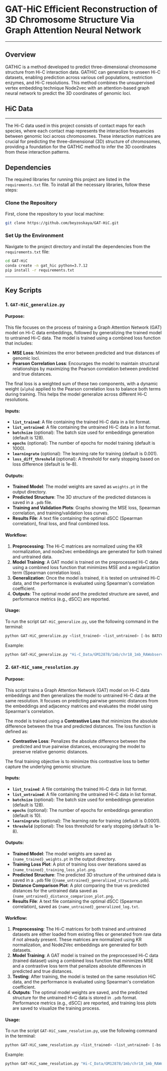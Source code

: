 # GAT-HiC Efficient Reconstruction of 3D Chromosome Structure Via Graph Attention Neural Network
------------------------------------------------------------------------------------------------------------------------------------
## Overview
GATHiC is a method developed to predict three-dimensional chromosome structure from Hi-C interaction data. GATHiC can generalize to unseen Hi-C datasets, enabling prediction across various cell populations, restriction enzymes, and Hi-C resolutions. This method combines the unsupervised vertex embedding technique Node2vec with an attention-based graph neural network to predict the 3D coordinates of genomic loci.

## HiC Data
------------------------------------------------------------------------------------------------------------------------------------
The Hi-C data used in this project consists of contact maps for each species, where each contact map represents the interaction frequencies between genomic loci across chromosomes. These interaction matrices are crucial for predicting the three-dimensional (3D) structure of chromosomes, providing a foundation for the GATHiC method to infer the 3D coordinates from these interaction patterns.

## Dependencies
The required libraries for running this project are listed in the `requirements.txt` file. To install all the necessary libraries, follow these steps:

### Clone the Repository
First, clone the repository to your local machine:

```bash
git clone https://github.com/beyzoskaya/GAT-HiC.git
```
### Set Up the Environment
Navigate to the project directory and install the dependencies from the `requirements.txt` file:
```bash
cd GAT-HiC
conda create -n gat_hic python=3.7.12 
pip install -r requirements.txt
```

----------------------------------------------------------------------------------------------------------------------------------	
## Key Scripts 

### 1. `GAT-HiC_generalize.py`

#### Purpose:
This file focuses on the process of training a Graph Attention Network (GAT) model on Hi-C data embeddings, followed by generalizing the trained model to untrained Hi-C data. The model is trained using a combined loss function that includes:

- **MSE Loss**: Minimizes the error between predicted and true distances of genomic loci.
- **Pearson Correlation Loss**: Encourages the model to maintain structural relationships by maximizing the Pearson correlation between predicted and true distances.

The final loss is a weighted sum of these two components, with a dynamic weight (`alpha`) applied to the Pearson correlation loss to balance both terms during training. This helps the model generalize across different Hi-C resolutions.

#### Inputs:
- **`list_trained`**: A file containing the trained Hi-C data in a list format.
- **`list_untrained`**: A file containing the untrained Hi-C data in a list format.
- **`batchsize`** (optional): The batch size used for embeddings generation (default is 128).
- **`epochs`** (optional): The number of epochs for model training (default is 1000).
- **`learningrate`** (optional): The learning rate for training (default is 0.001).
- **`loss_diff_threshold`** (optional): A threshold for early stopping based on loss difference (default is 1e-8).
  
#### Outputs:
- **Trained Model**: The model weights are saved as `weights.pt` in the output directory.
- **Predicted Structure**: The 3D structure of the predicted distances is saved in a `.pdb` file.
- **Training and Validation Plots**: Graphs showing the MSE loss, Spearman correlation, and training/validation loss curves.
- **Results File**: A text file containing the optimal dSCC (Spearman correlation), final loss, and final combined loss.

#### Workflow:
1. **Preprocessing**: The Hi-C matrices are normalized using the KR normalization, and node2vec embeddings are generated for both trained and untrained data.
2. **Model Training**: A GAT model is trained on the preprocessed Hi-C data using a combined loss function that minimizes MSE and a regularization term (Spearman correlation loss).
3. **Generalization**: Once the model is trained, it is tested on untrained Hi-C data, and the performance is evaluated using Spearman's correlation coefficient.
4. **Outputs**: The optimal model and the predicted structure are saved, and performance metrics (e.g., dSCC) are reported.

#### Usage:
To run the script `GAT-HiC_generalize.py`, use the following command in the terminal:

```bash
python GAT-HiC_generalize.py <list_trained> <list_untrained> [-bs BATCHSIZE] [-ep EPOCHS] [-lr LEARNINGRATE] [-loss_diff_threshold LOSS_DIFF_THRESHOLD]
```

Example:
```bash
python GAT-HiC_generalize.py "Hi-C_Data/GM12878/1mb/chr18_1mb_RAWobserved.txt" "Hi-C_dataset/GM12878/500kb/chr18_500kb.RAWobserved.txt"
```

### 2. `GAT-HiC_same_resolution.py`

#### Purpose:
This script trains a Graph Attention Network (GAT) model on Hi-C data embeddings and then generalizes the model to untrained Hi-C data at the same resolution. It focuses on predicting pairwise genomic distances from the embeddings and adjacency matrices and evaluates the model using Spearman's correlation.

The model is trained using a **Contrastive Loss** that minimizes the absolute difference between the true and predicted distances. The loss function is defined as:

- **Contrastive Loss**: Penalizes the absolute difference between the predicted and true pairwise distances, encouraging the model to preserve relative genomic distances.

The final training objective is to minimize this contrastive loss to better capture the underlying genomic structure.

#### Inputs:
- **`list_trained`**: A file containing the trained Hi-C data in list format.
- **`list_untrained`**: A file containing the untrained Hi-C data in list format.
- **`batchsize`** (optional): The batch size used for embeddings generation (default is 128).
- **`epochs`** (optional): The number of epochs for embeddings generation (default is 10).
- **`learningrate`** (optional): The learning rate for training (default is 0.0001).
- **`threshold`** (optional): The loss threshold for early stopping (default is 1e-8).

#### Outputs:
- **Trained Model**: The model weights are saved as `{name_trained}_weights.pt` in the output directory.
- **Training Loss Plot**: A plot of training loss over iterations saved as `{name_trained}_training_loss_plot.png`.
- **Predicted Structure**: The predicted 3D structure of the untrained data is saved in a `.pdb` file (`{name_untrained}_generalized_structure.pdb`).
- **Distance Comparison Plot**: A plot comparing the true vs predicted distances for the untrained data saved as `{name_untrained}_distance_comparison_plot.png`.
- **Results File**: A text file containing the optimal dSCC (Spearman correlation), saved as `{name_untrained}_generalized_log.txt`.

#### Workflow:
1. **Preprocessing**: The Hi-C matrices for both trained and untrained datasets are either loaded from existing files or generated from raw data if not already present. These matrices are normalized using KR normalization, and Node2Vec embeddings are generated for both datasets.
2. **Model Training**: A GAT model is trained on the preprocessed Hi-C data (trained dataset) using a combined loss function that minimizes MSE and a contrastive loss term that penalizes absolute differences in predicted and true distances.
3. **Testing**: After training, the model is tested on the same resolution HiC data, and the performance is evaluated using Spearman's correlation coefficient.
4. **Outputs**: The optimal model weights are saved, and the predicted structure for the untrained Hi-C data is stored in `.pdb` format. Performance metrics (e.g., dSCC) are reported, and training loss plots are saved to visualize the training process.

#### Usage:
To run the script `GAT-HiC_same_resolution.py`, use the following command in the terminal:
```bash
python GAT-HiC_same_resolution.py <list_trained> <list_untrained> [-bs BATCHSIZE] [-ep EPOCHS] [-lr LEARNINGRATE] [-th THRESHOLD]
```
Example:
```bash
python GAT-HiC_same_resolution.py "Hi-C_Data/GM12878/1mb/chr18_1mb_RAWobserved.txt" "Hi-C_dataset/GM12878/1mb/chr18_1mb_RAWobserved.txt"
```
